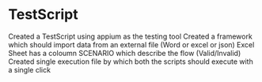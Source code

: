 # TestScript
Created a TestScript using appium as the testing tool 
Created a framework which should import data from an external file (Word or excel or json)
Excel Sheet has a coloumn SCENARIO which describe the flow (Valid/Invalid)
Created single execution file by which both the scripts should execute with a single click
